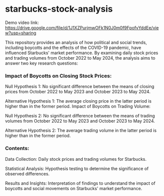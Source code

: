 # starbucks-stock-analysis

Demo video link: https://drive.google.com/file/d/1J1XZPurjmwOFk1N0J0m0f9FpofvYddEe/view?usp=sharing

This repository provides an analysis of how political and social trends, including boycotts and the effects of the COVID-19 pandemic, have influenced Starbucks' market performance. By examining daily stock prices and trading volumes from October 2022 to May 2024, the analysis aims to answer two key research questions:

### Impact of Boycotts on Closing Stock Prices:

Null Hypothesis 1: No significant difference between the means of closing prices from October 2022 to May 2023 and October 2023 to May 2024.

Alternative Hypothesis 1: The average closing price in the latter period is higher than in the former period.
Impact of Boycotts on Trading Volume:

Null Hypothesis 2: No significant difference between the means of trading volumes from October 2022 to May 2023 and October 2023 to May 2024.

Alternative Hypothesis 2: The average trading volume in the latter period is higher than in the former period.

### Contents:

Data Collection: Daily stock prices and trading volumes for Starbucks.

Statistical Analysis: Hypothesis testing to determine the significance of observed differences.

Results and Insights: Interpretation of findings to understand the impact of boycotts and social movements on Starbucks' market performance. 
